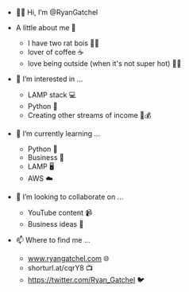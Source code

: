 - 👋🏻 Hi, I’m @RyanGatchel

- A little about me 🔎
  - I have two rat bois 🐀🐀
  - lover of coffee ☕
  - love being outside (when it's not super hot) 🌵🌲

- 👀 I’m interested in ...
  - LAMP stack 💻
  - Python 🐍
  - Creating other streams of income 💼💰

- 🌱 I’m currently learning ...
  - Python 🐍
  - Business 💼
  - LAMP 🖥️ 
  - AWS ☁️

- 💞️ I’m looking to collaborate on ...
  - YouTube content 📹
  - Business ideas 🧠

- 📫 Where to find me ...
  - www.ryangatchel.com 🌐
  - shorturl.at/cqrY8 📺
  - https://twitter.com/Ryan_Gatchel 🐦
